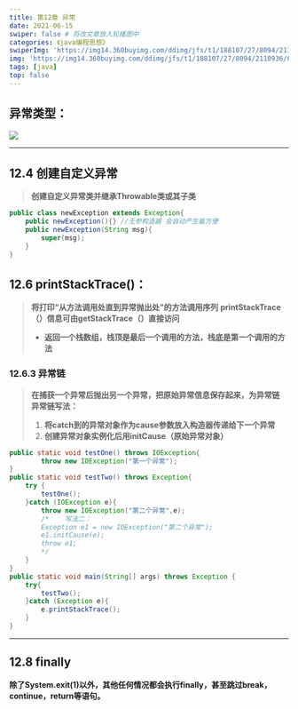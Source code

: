 ```yaml
---
title: 第12章 异常
date: 2021-06-15
swiper: false # 将改文章放入轮播图中
categories: 《java编程思想》
swiperImg: 'https://img14.360buyimg.com/ddimg/jfs/t1/188107/27/8094/2110936/60c7fc85E3f13d1ec/767e5ecd762b215f.jpg' # 该文章在轮播图中的图片
img: 'https://img14.360buyimg.com/ddimg/jfs/t1/188107/27/8094/2110936/60c7fc85E3f13d1ec/767e5ecd762b215f.jpg' # 该文章图片，可以是本地目录下图片也可以是http://xxx图片
tags: [java]
top: false
---
```

## 异常类型：
![](https://img12.360buyimg.com/ddimg/jfs/t1/193416/23/8345/103204/60c85e4cEf4c28547/920bb04309c42c67.jpg)

---


## 12.4 创建自定义异常
> **创建自定义异常类并继承Throwable类或其子类**


```java
public class newException extends Exception{
	public newException(){} //无参构造器 会自动产生最方便
    public newException(String msg){
        super(msg);
    }
}
```


## 12.6 printStackTrace()：
> **将打印“从方法调用处直到异常抛出处”的方法调用序列**
> **printStackTrace（）信息可由getStackTrace（）直接访问**
> - **返回一个栈数组，栈顶是最后一个调用的方法，栈底是第一个调用的方法**



### 12.6.3 异常链
> **在捕获一个异常后抛出另一个异常，把原始异常信息保存起来，为异常链**
> **异常链写法：**
> 1. **将catch到的异常对象作为cause参数放入构造器传递给下一个异常**
> 1. **创建异常对象实例化后用initCause（原始异常对象）**



```java
public static void testOne() throws IOException{
        throw new IOException("第一个异常");
}
public static void testTwo() throws Exception{
	try {
		testOne();
	}catch (IOException e){
		throw new IOException("第二个异常",e);
        /*    写法二：
        Exception e1 = new IOException("第二个异常");
        e1.initCause(e);
        throw e1;
        */
	}
}
public static void main(String[] args) throws Exception {
	try{
		testTwo();
	}catch (Exception e){
		e.printStackTrace();
	}
}
```

---

## 12.8 finally
**除了System.exit(1)以外，其他任何情况都会执行finally，甚至跳过break，continue，return等语句。**
